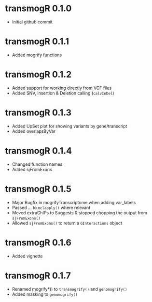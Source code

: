 # transmogR 0.1.0

* Initial github commit

# transmogR 0.1.1

* Added mogrify functions

# transmogR 0.1.2

* Added support for working directly from VCF files
* Added SNV, Insertion & Deletion calling (`calvInDel`)

# transmogR 0.1.3

* Added UpSet plot for showing variants by gene/transcript
* Added overlapsByVar

# transmogR 0.1.4

* Changed function names
* Added sjFromExons

# transmogR 0.1.5

* Major Bugfix in mogrifyTranscriptome when adding var_labels
* Passed ... to `mclapply()` where relevant
* Moved extraChIPs to Suggests & stopped chopping the output from `sjFromExons()`
* Allowed `sjFromExons()` to return a `GInteractions` object

# transmogR 0.1.6

* Added vignette

# transmogR 0.1.7

* Renamed mogrify*() to `transmogrify()` and `genomogrify()`
* Added masking to `genomogrify()`
